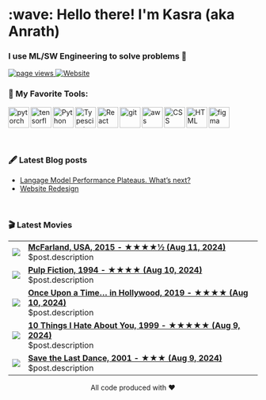 <h1 align="left" id="macropower-title">:wave: Hello there! I'm Kasra (aka Anrath)</h1>
<h3 align="left">I use ML/SW Engineering to solve problems 🫠</h3>

<p align="left">
  <a href="https://github.com/anrath/anrath">
    <img src="https://komarev.com/ghpvc/?username=anrath" alt="page views" />
  </a>
  <a href="https://kasralekan.com">
    <img alt="Website" src="https://img.shields.io/website?url=https%3A%2F%2Fkasralekan.com">
  </a>
</p>

### 🔨 My Favorite Tools:
<a href="https://pytorch.org/" target="_blank"> <img align="left" src="https://raw.githubusercontent.com/anrath/README_icons/main/language_and_tools/square/pytorch/pytorch.svg" alt="pytorch" height="42px"/> </a> 
<a href="https://www.tensorflow.org" target="_blank"> <img align="left" src="https://raw.githubusercontent.com/anrath/README_icons/main/language_and_tools/square/tensorflow/tensorflow.svg" alt="tensorflow" height="42px"/> </a> 
<a href="https://www.python.org" target="_blank"><img align="left" alt="Python" height ="42px" src="https://raw.githubusercontent.com/anrath/README_icons/main/language_and_tools/square/python/python.svg"></a>
<a href="https://www.typescriptlang.org/" target="_blank"><img align="left" alt="Typescirpt" height ="42px" src="https://raw.githubusercontent.com/anrath/README_icons/main/language_and_tools/square/typescript/typescript.svg"></a>
<a href="https://reactjs.org/" target="_blank"> <img align="left" alt="React" height ="42px" src="https://raw.githubusercontent.com/anrath/README_icons/main/language_and_tools/square/react/react.svg"></a>
<a href="https://git-scm.com/" target="_blank"> <img src="https://raw.githubusercontent.com/anrath/README_icons/main/language_and_tools/square/git-scm/git-scm.svg" align="left" alt="git" height='42px'/> </a>
<a href="https://aws.amazon.com/" target="_blank"> <img src="https://raw.githubusercontent.com/anrath/README_icons/main/language_and_tools/square/aws/aws.svg" align="left" alt="aws" height='42px'/> </a>
<a href="https://developer.mozilla.org/en-US/docs/Web/CSS" target="_blank"> <img src="https://raw.githubusercontent.com/anrath/README_icons/main/language_and_tools/square/css/css.svg" align="left" alt="CSS" height='42px'/> </a>
<a href="https://developer.mozilla.org/en-US/docs/Web/HTML" target="_blank"> <img src="https://raw.githubusercontent.com/anrath/README_icons/main/language_and_tools/square/html/html.svg" align="left" alt="HTML" height='42px'/> </a>
<a href="https://www.figma.com/" target="_blank"> <img src="https://raw.githubusercontent.com/anrath/README_icons/main/language_and_tools/square/figma/figma.svg" alt="figma" height='42px'/> </a>

<br />

### 🖋️ Latest Blog posts
<!-- BLOG-POST-LIST:START -->
- [Langage Model Performance Plateaus. What’s next?](https://blog.kasralekan.com/ideas/lm-performance-plateau/)
- [Website Redesign](https://blog.kasralekan.com/ideas/website-revamp/)
<!-- BLOG-POST-LIST:END -->

<br />

### 🎬 Latest Movies
<table>
<!-- MOVIE-LIST:START --><tr>
  <td><a href="https://letterboxd.com/film/mcfarland-usa/"><img src="$post.categories"></a></td>
  <td><a href="https://letterboxd.com/film/mcfarland-usa/"><strong>McFarland, USA, 2015 - ★★★★½ (Aug 11, 2024)</strong></a><br/>
  $post.description</td>
</tr><tr>
  <td><a href="https://letterboxd.com/film/pulp-fiction/"><img src="$post.categories"></a></td>
  <td><a href="https://letterboxd.com/film/pulp-fiction/"><strong>Pulp Fiction, 1994 - ★★★★ (Aug 10, 2024)</strong></a><br/>
  $post.description</td>
</tr><tr>
  <td><a href="https://letterboxd.com/film/once-upon-a-time-in-hollywood/1/"><img src="$post.categories"></a></td>
  <td><a href="https://letterboxd.com/film/once-upon-a-time-in-hollywood/1/"><strong>Once Upon a Time… in Hollywood, 2019 - ★★★★ (Aug 10, 2024)</strong></a><br/>
  $post.description</td>
</tr><tr>
  <td><a href="https://letterboxd.com/film/10-things-i-hate-about-you/"><img src="$post.categories"></a></td>
  <td><a href="https://letterboxd.com/film/10-things-i-hate-about-you/"><strong>10 Things I Hate About You, 1999 - ★★★★★ (Aug 9, 2024)</strong></a><br/>
  $post.description</td>
</tr><tr>
  <td><a href="https://letterboxd.com/film/save-the-last-dance/"><img src="$post.categories"></a></td>
  <td><a href="https://letterboxd.com/film/save-the-last-dance/"><strong>Save the Last Dance, 2001 - ★★★ (Aug 9, 2024)</strong></a><br/>
  $post.description</td>
</tr><!-- MOVIE-LIST:END -->
</table>


<div align="center">
All code produced with ❤️ 
</div>

